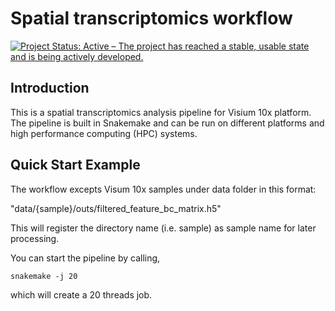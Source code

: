 # Spatial transcriptomics workflow
[![Project Status: Active – The project has reached a stable, usable state and is being actively developed.](http://www.repostatus.org/badges/latest/active.svg)](http://www.repostatus.org/#active) 

Introduction
------------

This is a spatial transcriptomics analysis pipeline for Visium 10x platform. The pipeline is built in Snakemake and can be run on different platforms and high performance computing (HPC) systems.


Quick Start Example
-------------------

The workflow excepts Visum 10x samples under data folder in this format:

"data/{sample}/outs/filtered_feature_bc_matrix.h5"

This will register the directory name (i.e. sample) as sample name for later processing.

You can start the pipeline by calling,

```
snakemake -j 20
```

which will create a 20 threads job.
